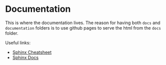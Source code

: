 # Documentation

This is where the documentation lives. The reason for having both `docs` and `documentation`
folders is to use github pages to serve the html from the `docs` folder.

Useful links:

* [Sphinx Cheatsheet](https://sphinx-tutorial.readthedocs.io/cheatsheet/)
* [Sphinx Docs](https://www.sphinx-doc.org/en/master/contents.html)

